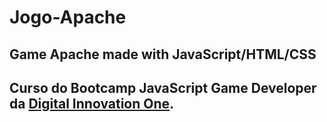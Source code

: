 # Jogo-Apache
## Game Apache made with JavaScript/HTML/CSS

## Curso do Bootcamp JavaScript Game Developer da [Digital Innovation One](https://digitalinnovation.one/).


